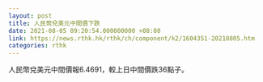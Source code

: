 ```yaml
---
layout: post
title: 人民幣兌美元中間價下跌
date: 2021-08-05 09:20:54.000000000 +08:00
link: https://news.rthk.hk/rthk/ch/component/k2/1604351-20210805.htm
categories: rthk
---
```


人民幣兌美元中間價報6.4691，較上日中間價跌36點子。

